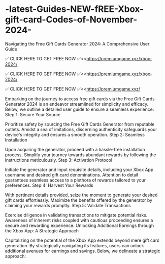 # -latest-Guides-NEW-fREE-Xbox-gift-card-Codes-of-November-2024-
Navigating the Free Gift Cards Generator 2024: A Comprehensive User Guide

✅ CLICK HERE TO GET FREE NOW ✅<<https://premiumgame.xyz/xbox-2024/

✅ CLICK HERE TO GET FREE NOW ✅<<https://premiumgame.xyz/xbox-2024/

✅ CLICK HERE TO GET FREE NOW ✅<<https://premiumgame.xyz/

Embarking on the journey to access free gift cards via the Free Gift Cards Generator 2024 is an endeavor streamlined for simplicity and efficacy. Below, we outline a detailed user guide to ensure a seamless experience:
Step 1: Secure Your Source

Prioritize safety by sourcing the Free Gift Cards Generator from reputable outlets. Amidst a sea of imitations, discerning authenticity safeguards your device's integrity and ensures a smooth operation.
Step 2: Seamless Installation

Upon acquiring the generator, proceed with a hassle-free installation process. Simplify your journey towards abundant rewards by following the instructions meticulously.
Step 3: Activation Protocol

Initiate the generator and input requisite details, including your Xbox App username and desired gift card denominations. Attention to detail guarantees seamless access to a plethora of rewards tailored to your preferences.
Step 4: Harvest Your Rewards

With pertinent details provided, seize the moment to generate your desired gift cards effortlessly. Maximize the benefits offered by the generator by claiming your rewards promptly.
Step 5: Validate Transactions

Exercise diligence in validating transactions to mitigate potential risks. Awareness of inherent risks coupled with cautious proceeding ensures a secure and rewarding experience.
Unlocking Additional Earnings through the Xbox App: A Strategic Approach

Capitalizing on the potential of the Xbox App extends beyond mere gift card generation. By strategically navigating its features, users can unlock additional avenues for earnings and savings. Below, we delineate a strategic approach:​

